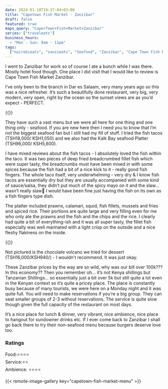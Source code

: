 ```yaml
---
date: 2024-01-18T19:37:04+03:00
title: "Capetown Fish Market - Zanzibar"
draft: false
featured: true
maps_query: "Cape+Town+Fish+Market+Zanzibar"
series: ["traveleats"]
business_hours:
  - "Mon - Sun: 9am - 11pm"
tags:
  ["nairobieats", "zanzieats", "Seafood", "Zanzibar", "Cape Town Fish Market"]
---
```


I went to Zanzibar for work so of course I ate a bunch while I was there. Mostly hotel food though. One place I did visit that I would like to review is Cape Town Fish Market Zanzibar.

I’ve only been to the branch in Dar es Salaam, very many years ago so this was a nice refresher. It’s such a beautifully done restaurant, very big, very modern, very open, right by the ocean so the sunset views are as you’d expect - PERFECT.

{{<image-gallery key="capetown-fish-market" titles="capetown-00 capetown-13 capetown-03">}}

They have such a vast menu but we were all here for one thing and one thing only - seafood. If you are new here then I need you to know that I’m not the biggest seafood fan but I still had my fill of stuff. I tried the fish tacos (TSH18,000/ KSH1,050) and we also had the Kalk Bay seafood Platter (TSH96,000/ KSH5,600).

I have mixed reviews about the fish tacos - I absolutely loved the fish within the taco. It was two pieces of deep fried breadcrumbed fillet fish which were super tasty, the breadcrumbs must have been mixed in with some spices because the fish had a bit of a nice kick to it - really good fish fingers. The whole taco itself, very underwhelming - very dry & I know fish tacos are essentially dry but they are usually accompanied with some kind of sauce/salsa, they didn’t put much of the spicy mayo on it and the slaw… wasn’t really slaw😬 I would have been fine just having the fish on its own as a fish fingers type dish.

The platter included prawns, calamari, squid, fish fillets, mussels and fries and spiced rice. Their portions are quite large and very filling even for me who only ate the prawns and the fish and the chips and the rice. I clearly had quite a bit of everything-ish and it was all super tasty, the fillet fish especially was well marinated with a light crisp on the outside and a nice fleshy flakiness on the inside.

{{<image-gallery key="capetown-fish-market" titles="capetown-01 capetown-02">}}

Not pictured is the chocolate volcano we tried for dessert (TSH16,000/KSH940/) - I wouldn’t recommend. It was just okay.

These Zanzibar prices by the way are so wild, why was our bill over 100k??? In this economy?? Then you remember oh… it’s not Kenya shillings but Tanzanian Shillings… so essentially just a bit over 5k but still quite a lot even in the Kenyan context so it’s quite a pricey place. The place is constantly busy because of many tourists, we were here on a Monday night and it was quite full. You will need to make reservations if you’re a big group. They can seat smaller groups of 2-3 without reservations. The service is quite slow though given the full capacity of the restaurant on most days.

It’s a nice place for lunch & dinner, very vibrant, nice ambience, nice place to hangout for sundowner drinks etc. If I ever come back to Zanzibar I shall go back there to try their non-seafood menu because burgers deserve love too.

### Ratings

Food:⭐️⭐️⭐️⭐️<br>
Service:⭐️⭐️<br>
Ambience: ⭐️⭐️⭐️⭐️<br>

{{< remote-image-gallery key="capetown-fish-market-menu" >}}
